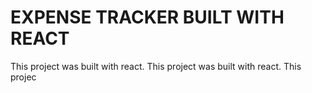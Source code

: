 # EXPENSE TRACKER BUILT WITH REACT

This project was built with react.
This project was built with react.
This projec



